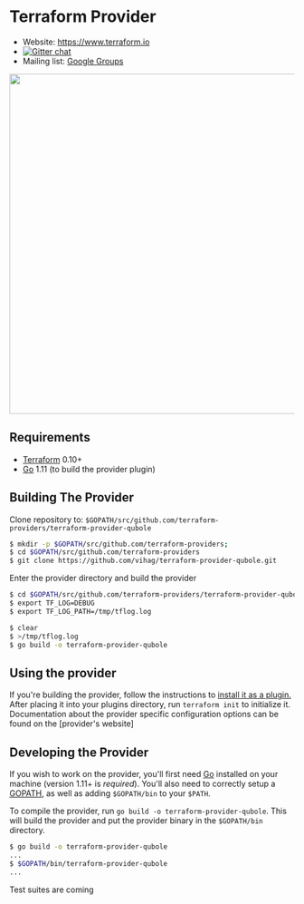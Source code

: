 Terraform Provider
==================

- Website: https://www.terraform.io
- [![Gitter chat](https://badges.gitter.im/hashicorp-terraform/Lobby.png)](https://gitter.im/hashicorp-terraform/Lobby)
- Mailing list: [Google Groups](http://groups.google.com/group/terraform-tool)

<img src="https://cdn.rawgit.com/hashicorp/terraform-website/master/content/source/assets/images/logo-hashicorp.svg" width="600px">

Requirements
------------

- [Terraform](https://www.terraform.io/downloads.html) 0.10+
- [Go](https://golang.org/doc/install) 1.11 (to build the provider plugin)

Building The Provider
---------------------

Clone repository to: `$GOPATH/src/github.com/terraform-providers/terraform-provider-qubole`

```sh
$ mkdir -p $GOPATH/src/github.com/terraform-providers; 
$ cd $GOPATH/src/github.com/terraform-providers
$ git clone https://github.com/vihag/terraform-provider-qubole.git
```

Enter the provider directory and build the provider

```sh
$ cd $GOPATH/src/github.com/terraform-providers/terraform-provider-qubole
$ export TF_LOG=DEBUG
$ export TF_LOG_PATH=/tmp/tflog.log

$ clear
$ >/tmp/tflog.log
$ go build -o terraform-provider-qubole
```

Using the provider
----------------------
If you're building the provider, follow the instructions to [install it as a plugin.](https://www.terraform.io/docs/plugins/basics.html#installing-a-plugin) After placing it into your plugins directory,  run `terraform init` to initialize it. Documentation about the provider specific configuration options can be found on the [provider's website]

Developing the Provider
---------------------------

If you wish to work on the provider, you'll first need [Go](http://www.golang.org) installed on your machine (version 1.11+ is *required*). You'll also need to correctly setup a [GOPATH](http://golang.org/doc/code.html#GOPATH), as well as adding `$GOPATH/bin` to your `$PATH`.

To compile the provider, run `go build -o terraform-provider-qubole`. This will build the provider and put the provider binary in the `$GOPATH/bin` directory.

```sh
$ go build -o terraform-provider-qubole
...
$ $GOPATH/bin/terraform-provider-qubole
...
```

Test suites are coming

